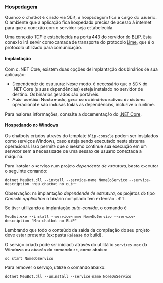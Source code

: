 ### Hospedagem

Quando o chatbot é criado via SDK, a hospedagem fica a cargo do usuário. O ambiente que a aplicação fica hospedado precisa de acesso à internet para que a conexão com o servidor seja estabelecida.

Uma conexão *TCP* é estabelecida na porta 443 do servidor do BLiP. Esta conexão irá servir como camada de transporte do protocolo [Lime](http://limeprotocol.org/), que é o protocolo utilizado para comunicação.

#### Implantação

Com o .NET Core, existem duas opções de implantação dos binários de sua aplicação:

- Dependende de estrutura: Neste modo, é necessário que o SDK do .NET Core (e suas dependências) esteja instalado no servidor de destino. Os binários gerados são portáveis.
- Auto-contida: Neste modo, gera-se os binários nativos do sistema operacional e são inclusas todas as dependências, inclusive o runtime. 

Para maiores informações, consulte a documentação do [.NET Core](https://docs.microsoft.com/pt-br/dotnet/core/deploying/).

#### Hospedando no Windows

Os chatbots criados através do template `blip-console` podem ser instalados como serviços Windows, caso esteja sendo executado neste sistema operacional. Isso permite que o mesmo continue sua execução em um servidor sem a necessidade de uma sessão de usuário conectada a máquina.

Para instalar o serviço num projeto *dependente de estrutura*, basta executar o seguinte comando:

```
dotnet MeuBot.dll --install --service-name NomeDoServico --service-description "Meu chatbot no BLiP"
```

Observação: na implantação *dependende de estrutura*, os projetos do tipo *Console application* o binário compilado tem extensão `.dll`. 

Se tiver utilizando a implantação *auto-contida*, o comando é:

```
MeuBot.exe --install --service-name NomeDoServico --service-description "Meu chatbot no BLiP"
```

Lembrando que todo o conteúdo da saída da compilação do seu projeto deve estar presente (ex: pasta `Release` do build). 

O serviço criado pode ser iniciado através do utilitário `services.msc` do Windows ou através do comando `sc`, como abaixo:
```
sc start NomeDoServico
```

Para remover o serviço, utilize o comando abaixo:
```
dotnet MeuBot.dll --uninstall --service-name NomeDoServico
```

